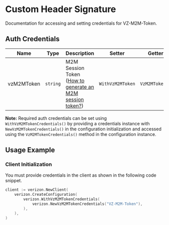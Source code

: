
# Custom Header Signature



Documentation for accessing and setting credentials for VZ-M2M-Token.

## Auth Credentials

| Name | Type | Description | Setter | Getter |
|  --- | --- | --- | --- | --- |
| vzM2MToken | `string` | M2M Session Token ([How to generate an M2M session token?](../../doc/controllers/session-management.md#start-connectivity-management-session)) | `WithVzM2MToken` | `VzM2MToken()` |



**Note:** Required auth credentials can be set using `WithVzM2MTokenCredentials()` by providing a credentials instance with `NewVzM2MTokenCredentials()` in the configuration initialization and accessed using the `VzM2MTokenCredentials()` method in the configuration instance.

## Usage Example

### Client Initialization

You must provide credentials in the client as shown in the following code snippet.

```go
client := verizon.NewClient(
    verizon.CreateConfiguration(
        verizon.WithVzM2MTokenCredentials(
            verizon.NewVzM2MTokenCredentials("VZ-M2M-Token"),
        ),
    ),
)
```


